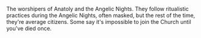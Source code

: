 The worshipers of Anatoly and the Angelic Nights. They follow ritualistic practices during the Angelic Nights, often masked, but the rest of the time, they're average citizens. Some say it's impossible to join the Church until you've died once.